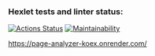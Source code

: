 ### Hexlet tests and linter status:
[![Actions Status](https://github.com/Enimalojd/python-project-83/actions/workflows/hexlet-check.yml/badge.svg)](https://github.com/Enimalojd/python-project-83/actions) [![Maintainability](https://api.codeclimate.com/v1/badges/88c26a7b440abb2dfc49/maintainability)](https://codeclimate.com/github/Enimalojd/python-project-83/maintainability)

https://page-analyzer-koex.onrender.com/
